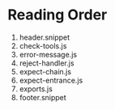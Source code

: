 Reading Order
=============
1. header.snippet
2. check-tools.js
3. error-message.js
4. reject-handler.js
5. expect-chain.js
6. expect-entrance.js
7. exports.js
8. footer.snippet


